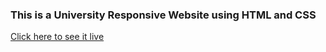 ### This is a University Responsive Website using HTML and CSS

[Click here to see it live](https://hrodriguez007.github.io/currency-converter-app-heidy/)

